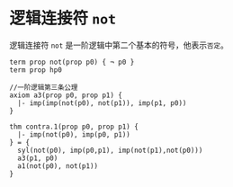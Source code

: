
# 逻辑连接符 `not` 

逻辑连接符 `not` 是一阶逻辑中第二个基本的符号，他表示`否定`。

```follow
term prop not(prop p0) { ¬ p0 }
term prop hp0
```

```follow
//一阶逻辑第三条公理 
axiom a3(prop p0, prop p1) {
  |- imp(imp(not(p0), not(p1)), imp(p1, p0))
}
```

```follow
thm contra.1(prop p0, prop p1) {
  |- imp(not(p0), imp(p0, p1))
} = {
  syl(not(p0), imp(p0,p1), imp(not(p1),not(p0)))
  a3(p1, p0)
  a1(not(p0), not(p1))
}
```
